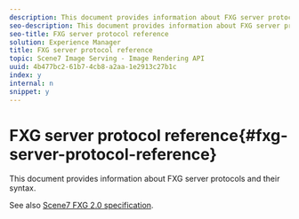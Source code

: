 ```yaml
---
description: This document provides information about FXG server protocols and their syntax.
seo-description: This document provides information about FXG server protocols and their syntax.
seo-title: FXG server protocol reference
solution: Experience Manager
title: FXG server protocol reference
topic: Scene7 Image Serving - Image Rendering API
uuid: 4b477bc2-61b7-4cb8-a2aa-1e2913c27b1c
index: y
internal: n
snippet: y
---
```


# FXG server protocol reference{#fxg-server-protocol-reference}

This document provides information about FXG server protocols and their syntax.

See also [Scene7 FXG 2.0 specification](http://microsite.omniture.com/t2/help/en_US/s7/fxg/c_fxg.html). 
